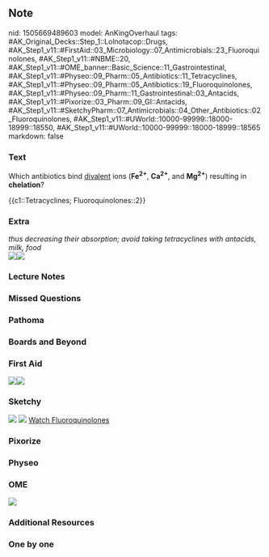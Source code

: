 ## Note
nid: 1505669489603
model: AnKingOverhaul
tags: #AK_Original_Decks::Step_1::Lolnotacop::Drugs, #AK_Step1_v11::#FirstAid::03_Microbiology::07_Antimicrobials::23_Fluoroquinolones, #AK_Step1_v11::#NBME::20, #AK_Step1_v11::#OME_banner::Basic_Science::11_Gastrointestinal, #AK_Step1_v11::#Physeo::09_Pharm::05_Antibiotics::11_Tetracyclines, #AK_Step1_v11::#Physeo::09_Pharm::05_Antibiotics::19_Fluoroquinolones, #AK_Step1_v11::#Physeo::09_Pharm::11_Gastrointestinal::03_Antacids, #AK_Step1_v11::#Pixorize::03_Pharm::09_GI::Antacids, #AK_Step1_v11::#SketchyPharm::07_Antimicrobials::04_Other_Antibiotics::02_Fluoroquinolones, #AK_Step1_v11::#UWorld::10000-99999::18000-18999::18550, #AK_Step1_v11::#UWorld::10000-99999::18000-18999::18565
markdown: false

### Text
Which antibiotics bind <u>divalent</u> ions
(<b>Fe<sup>2+</sup></b>, <b>Ca<sup>2+</sup></b>, and
<b>Mg<sup>2+</sup></b>) resulting in <b>chelation</b>?
<div>
  {{c1::Tetracyclines; Fluoroquinolones::2}}
</div>

### Extra
<div>
  <i>thus decreasing their absorption; avoid taking tetracyclines
  with antacids, milk, food</i>
</div><img src="paste-12180527251856.jpg"><img src=
"paste-26667451941239.jpg">

### Lecture Notes


### Missed Questions


### Pathoma


### Boards and Beyond


### First Aid
<img src="paste-348472171560963.jpg"><img src=
"paste-418875275476995.jpg">

### Sketchy
<img src="paste-257496174297089.jpg"> <img src=
"Screen%20Shot%202020-01-28%20at%206.33.48%20PM.png"> <a href=
"https://dashboard.sketchy.com/study/medical/courses/medical-pharmacology/units/medical-pharmacology-antimicrobials/videos/medical-pharmacology-antimicrobials-other-antibiotics-fluoroquinolones?utm_source=anki&utm_medium=partnership&utm_campaign=february_update&utm_content=medical">
Watch Fluoroquinolones</a>

### Pixorize


### Physeo


### OME
<div class="ome-widget">
  <a href=
  "https://onlinemeded.org/spa/gastrointestinal?ref=anki"><img src=
  "_OME_AnkiFlashcards_Topic_2.png"></a>
</div>

### Additional Resources


### One by one

